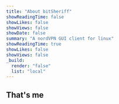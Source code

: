 ```yaml
---
title: "About bitSheriff"
showReadingTime: false
showLikes: false
showViews: false
showDate: false
summary: "A nordVPN GUI client for linux"
showReadingTime: true
showLikes: false
showViews: false
_build:
  render: "false"
  list: "local"
---
```


## That's me
